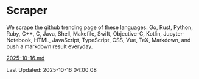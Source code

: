# Scraper

We scrape the github trending page of these languages: Go, Rust, Python, Ruby, C++, C, Java, Shell, Makefile, Swift, Objective-C, Kotlin, Jupyter-Notebook, HTML, JavaScript, TypeScript, CSS, Vue, TeX, Markdown, and push a markdown result everyday.

[2025-10-16.md](https://github.com/yangwenmai/github-trending-backup/blob/master/2025-10-16.md)

Last Updated: 2025-10-16 04:00:08